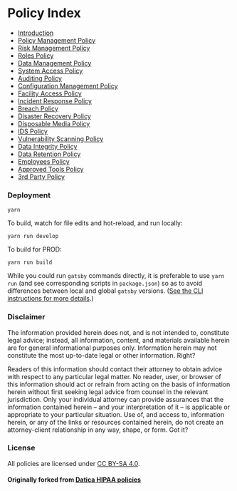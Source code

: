 # Policy Index

- [Introduction](source/sections/01-introduction.md)
- [Policy Management Policy](source/sections/03-policy_management_policy.md)
- [Risk Management Policy](source/sections/04-risk_management_policy.md)
- [Roles Policy](source/sections/05-roles_policy.md)
- [Data Management Policy](source/sections/06-data_management_policy.md)
- [System Access Policy](source/sections/07-systems_access_policy.md)
- [Auditing Policy](source/sections/08-auditing_policy.md)
- [Configuration Management Policy](source/sections/09-configuration_management_policy.md)
- [Facility Access Policy](source/sections/10-facility_access_policy.md)
- [Incident Response Policy](source/sections/11-incident_response_policy.md)
- [Breach Policy](source/sections/12-breach_policy.md)
- [Disaster Recovery Policy](source/sections/13-disaster_recovery_policy.md)
- [Disposable Media Policy](source/sections/14-disposable_media_policy.md)
- [IDS Policy](source/sections/15-ids_policy.md)
- [Vulnerability Scanning Policy](source/sections/16-vulnerability_scanning_policy.md)
- [Data Integrity Policy](source/sections/17-data_integrity_policy.md)
- [Data Retention Policy](source/sections/18-data_retention_policy.md)
- [Employees Policy](source/sections/19-employees_policy.md)
- [Approved Tools Policy](source/sections/20-approved_tools_policy.md)
- [3rd Party Policy](source/sections/21-3rd_party_policy.md)

### Deployment

```
yarn
```

To build, watch for file edits and hot-reload, and run locally:

```
yarn run develop
```

To build for PROD:

```
yarn run build
```

While you could run `gatsby` commands directly, it is preferable to use
`yarn run` (and see corresponding scripts in `package.json`) so as to avoid
differences between local and global `gatsby` versions.
([See the CLI instructions for more details](https://www.npmjs.com/package/gatsby-cli).)

### Disclaimer

The information provided herein does not, and is not intended to, constitute
legal advice; instead, all information, content, and materials available herein
are for general informational purposes only. Information herein may not
constitute the most up-to-date legal or other information. Right?

Readers of this information should contact their attorney to obtain advice with
respect to any particular legal matter. No reader, user, or browser of this
information should act or refrain from acting on the basis of information herein
without first seeking legal advice from counsel in the relevant jurisdiction.
Only your individual attorney can provide assurances that the information
contained herein – and your interpretation of it – is applicable or appropriate
to your particular situation. Use of, and access to, information herein, or any
of the links or resources contained herein, do not create an attorney-client
relationship in any way, shape, or form. Got it?

### License

All policies are licensed under
[CC BY-SA 4.0](http://creativecommons.org/licenses/by-sa/4.0/).

#### Originally forked from [Datica HIPAA policies](https://github.com/catalyzeio/policies)
